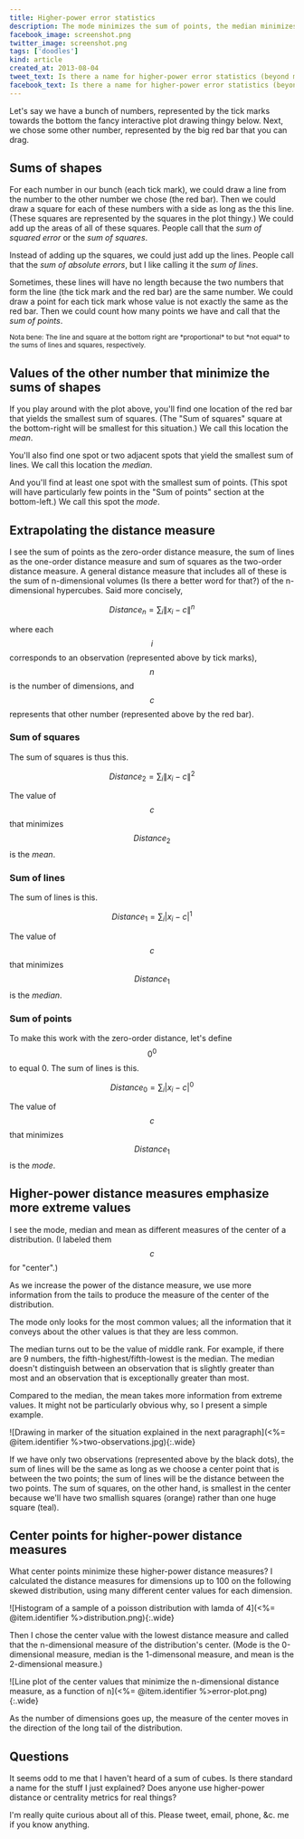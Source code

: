 ```yaml
---
title: Higher-power error statistics
description: The mode minimizes the sum of points, the median minimizes the sum of lines, and the mean minimizes the sum of squares. What about the sum of cubes, and so on?
facebook_image: screenshot.png
twitter_image: screenshot.png
tags: ['doodles']
kind: article
created_at: 2013-08-04
tweet_text: Is there a name for higher-power error statistics (beyond mode, median and mean)?
facebook_text: Is there a name for higher-power error statistics (beyond mode, median and mean)?
---
```

Let's say we have a bunch of numbers, represented by the tick marks towards
the bottom the fancy interactive plot drawing thingy below. Next, we chose
some other number, represented by the big red bar that you can drag.

## Sums of shapes
For each number in our bunch (each tick mark), we could draw a line from the
number to the other number we chose (the red bar). Then we could draw a square
for each of these numbers with a side as long as the this line. (These squares
are represented by the squares in the plot thingy.) We could add up the areas
of all of these squares. People call that the *sum of squared error* or the
*sum of squares*.

Instead of adding up the squares, we could just add up the lines. People call
that the *sum of absolute errors*, but I like calling it the *sum of lines*.

Sometimes, these lines will have no length because the two numbers that form
the line (the tick mark and the red bar) are the same number. We could draw
a point for each tick mark whose value is not exactly the same as the red bar.
Then we could count how many points we have and call that the *sum of points*.

<div id="viz" style='width: 640px; margin-left: auto; margin-right: auto;'></div>
<small>
  Nota bene: The line and square at the bottom right are *proportional* to but
  *not equal* to the sums of lines and squares, respectively.
</small>
<script src="d3.v3.min.js" charset="utf-8"></script>
<script src="script.js"></script>

## Values of the other number that minimize the sums of shapes
If you play around with the plot above, you'll find one location of the red bar
that yields the smallest sum of squares. (The "Sum of squares" square at the
bottom-right will be smallest for this situation.) We call this location the *mean*.

You'll also find one spot or two adjacent spots that yield the smallest sum of
lines. We call this location the *median*.

And you'll find at least one spot with the smallest sum of points. (This spot
will have particularly few points in the "Sum of points" section at the
bottom-left.) We call this spot the *mode*.

## Extrapolating the distance measure
I see the sum of points as the zero-order distance measure, the sum of lines
as the one-order distance measure and sum of squares as the two-order distance
measure. A general distance measure that includes all of these is the
sum of n-dimensional volumes (Is there a better word for that?) of the
n-dimensional hypercubes. Said more concisely,

$$Distance_n=\sum_i \|x_i - c\|^n$$

where each $$i$$ corresponds to an observation (represented above by tick marks),
$$n$$ is the number of dimensions, and $$c$$ represents that other number
(represented above by the red bar).

### Sum of squares
The sum of squares is thus this.

$$Distance_2=\sum_i \|x_i - c\|^2$$

The value of $$c$$ that minimizes $$Distance_2$$ is the *mean*.

### Sum of lines
The sum of lines is this.

$$Distance_1=\sum_i |x_i - c|^1$$

The value of $$c$$ that minimizes $$Distance_1$$ is the *median*.

### Sum of points
To make this work with the zero-order distance, let's define $$0^0$$ to equal 0.
The sum of lines is this.

$$Distance_0=\sum_i |x_i - c|^0$$

The value of $$c$$ that minimizes $$Distance_1$$ is the *mode*.

## Higher-power distance measures emphasize more extreme values
I see the mode, median and mean as different measures of the center of a
distribution. (I labeled them $$c$$ for "center".)

As we increase the power of the distance measure, we use more information from
the tails to produce the measure of the center of the distribution.

The mode only looks for the most common values; all the information that it conveys
about the other values is that they are less common.

The median turns out to be the value of middle rank. For example, if there are
9 numbers, the fifth-highest/fifth-lowest is the median. The median doesn't
distinguish between an observation that is slightly greater than most and an
observation that is exceptionally greater than most.

Compared to the median, the mean takes more information from extreme values.
It might not be particularly obvious why, so I present a simple example.

![Drawing in marker of the situation explained in the next paragraph](<%= @item.identifier %>two-observations.jpg){:.wide}

If we have only two observations (represented above by the black dots),
the sum of lines will be the same as long
as we choose a center point that is between the two points; the sum of lines
will be the distance between the two points. The sum of squares, on the other
hand, is smallest in the center because we'll have two smallish squares
(orange) rather than one huge square (teal).

## Center points for higher-power distance measures
What center points minimize these higher-power distance measures? I calculated
the distance measures for dimensions up to 100 on the following skewed
distribution, using many different center values for each dimension.

![Histogram of a sample of a poisson distribution with lamda of 4](<%= @item.identifier %>distribution.png){:.wide}

Then I chose the center value with the lowest distance measure and
called that the n-dimensional measure of the distribution's center.
(Mode is the 0-dimensional measure, median is the
1-dimensonal measure, and mean is the 2-dimensional measure.)

![Line plot of the center values that minimize the n-dimensional distance measure, as a function of n](<%= @item.identifier %>error-plot.png){:.wide}

As the number of dimensions goes up, the measure of the center moves in the
direction of the long tail of the distribution.

## Questions
It seems odd to me that I haven't heard of a sum of cubes.
Is there standard a name for the stuff I just explained?
Does anyone use higher-power distance or centrality metrics for real things?

I'm really quite curious about all of this.
Please tweet, email, phone, &c. me if you know anything.

